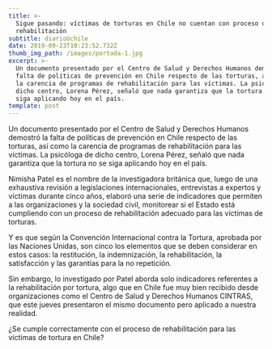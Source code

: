 ```yaml
---
title: >-
  Sigue pasando: víctimas de torturas en Chile no cuentan con proceso de
  rehabilitación
subtitle: diarioUchile
date: 2019-09-23T10:23:52.732Z
thumb_img_path: /images/portada-1.jpg
excerpt: >-
  Un documento presentado por el Centro de Salud y Derechos Humanos demostró la
  falta de políticas de prevención en Chile respecto de las torturas, así como
  la carencia de programas de rehabilitación para las víctimas. La psicóloga de
  dicho centro, Lorena Pérez, señaló que nada garantiza que la tortura no se
  siga aplicando hoy en el país.
template: post
---
```

Un documento presentado por el Centro de Salud y Derechos Humanos demostró la falta de políticas de prevención en Chile respecto de las torturas, así como la carencia de programas de rehabilitación para las víctimas. La psicóloga de dicho centro, Lorena Pérez, señaló que nada garantiza que la tortura no se siga aplicando hoy en el país.

Nimisha Patel es el nombre de la investigadora británica que, luego de una exhaustiva revisión a legislaciones internacionales, entrevistas a expertos y víctimas durante cinco años, elaboró una serie de indicadores que permiten a las organizaciones y la sociedad civil, monitorear si el Estado está cumpliendo con un proceso de rehabilitación adecuado para las víctimas de torturas.

Y es que según la Convención Internacional contra la Tortura, aprobada por las Naciones Unidas, son cinco los elementos que se deben considerar en estos casos: la restitución, la indemnización, la rehabilitación, la satisfacción y las garantías para la no repetición.

Sin embargo, lo investigado por Patel aborda solo indicadores referentes a la rehabilitación por tortura, algo que en Chile fue muy bien recibido desde organizaciones como el Centro de Salud y Derechos Humanos CINTRAS, que este jueves presentaron el mismo documento pero aplicado a nuestra realidad.

¿Se cumple correctamente con el proceso de rehabilitación para las víctimas de tortura en Chile?
